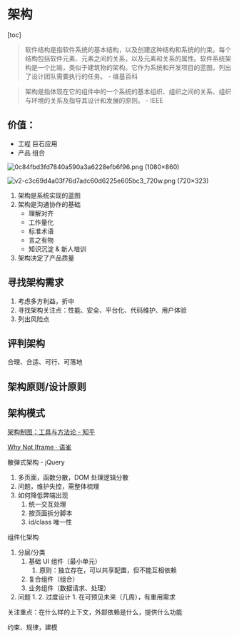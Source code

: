 # 架构
[toc]

>  软件结构是指软件系统的基本结构，以及创建这种结构和系统的约束。每个结构包括软件元素、元素之间的关系，以及元素和关系的属性。软件系统架构是一个比喻，类似于建筑物的架构。它作为系统和开发项目的蓝图，列出了设计团队需要执行的任务。 - 维基百科

> 架构是指体现在它的组件中的一个系统的基本组织、组织之间的关系、组织与环境的关系及指导其设计和发展的原则。 - IEEE

## 价值：
- 工程 巨石应用
- 产品 组合

![0c84fbd3fd7840a590a3a6228efb6f96.png (1080×860)](https://ucc.alicdn.com/pic/developer-ecology/0c84fbd3fd7840a590a3a6228efb6f96.png)

![v2-c3c69d4a03f76d7adc60d6225e605bc3_720w.png (720×323)](https://pic4.zhimg.com/80/v2-c3c69d4a03f76d7adc60d6225e605bc3_720w.png)

1. 架构是系统实现的蓝图
2. 架构是沟通协作的基础
    - 理解对齐
    - 工作量化
    - 标准术语
    - 言之有物
    - 知识沉淀 & 新人培训
3. 架构决定了产品质量

## 寻找架构需求

1. 考虑多方利益，折中
2. 寻找架构关注点：性能、安全、平台化、代码维护、用户体验
3. 列出风险点

## 评判架构

合理、合适、可行、可落地

## 架构原则/设计原则

## 架构模式

[架构制图：工具与方法论 - 知乎](https://zhuanlan.zhihu.com/p/260068315)

[Why Not Iframe · 语雀](https://www.yuque.com/kuitos/gky7yw/gesexv)

散弹式架构 - jQuery
1. 多页面，函数分散，DOM 处理逻辑分散
2. 问题，维护失控，需整体梳理
3. 如何降低弊端出现
    1. 统一交互处理
    2. 按页面拆分脚本
    3. id/class 唯一性

组件化架构
1. 分层/分类
    1. 基础 UI 组件（最小单元）
        1. 原则：独立存在，可以共享配置，但不能互相依赖
    2. 复合组件（组合）
    3. 业务组件（数据请求、处理）
2. 问题
    1. 
    2. 过度设计
        1. 在可预见未来（几周），有重用需求


关注重点：在什么样的上下文，外部依赖是什么，提供什么功能

约束、规律，建模